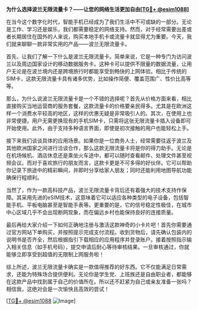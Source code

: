 **为什么选择波兰无限流量卡？——让您的网络生活更加自由[[TG💪+ @esim1088](https://t.me/s/esim1088)]**

在当今这个数字化时代，智能手机已经成为了我们生活中不可或缺的一部分。无论是工作、学习还是娱乐，我们都需要稳定的网络支持。然而，对于经常需要出差或者长期居住在国外的人来说，购买本地手机卡或流量卡就显得尤为重要。今天，我们就来聊聊一款非常实用的产品——波兰无限流量卡。

首先，让我们了解一下什么是波兰无限流量卡。简单来说，它是一种专门为访问波兰以及周边国家设计的移动数据服务卡。这种卡可以提供不限量的数据流量，让用户无论是在波兰境内还是跨境旅行时都能享受到畅快的上网体验。相比于传统的SIM卡，这款无限流量卡具有诸多优势，比如操作简便、覆盖范围广、性价比高等等。

那么，为什么说波兰无限流量卡是一个不错的选择呢？首先从价格方面来看，相比直接购买当地运营商的服务套餐，这款流量卡的价格要亲民得多。尤其是在欧洲这样一个消费水平较高的地区，这样的优惠无疑是非常吸引人的。其次，在使用上也非常便捷。用户无需更换现有的手机SIM卡，只需将这张无限流量卡插入设备即可开始使用。此外，由于支持多种语言界面，即使是初次接触的用户也能轻松上手。

接下来我们谈谈具体的应用场景。如果你是一位商务人士，经常需要往返于波兰及其他欧洲国家之间进行洽谈合作，那么这款无限流量卡将是你的得力助手。无论是在机场候机、酒店休息还是乘坐火车途中，都可以随时查看邮件、处理文件甚至视频会议。而对于喜欢旅行的朋友而言，这款卡更是不可多得的好伙伴。它可以帮助你记录下旅途中的精彩瞬间，并即时分享给家人朋友；同时还能利用地图导航功能确保行程顺利。

当然了，作为一款高科技产品，波兰无限流量卡背后还有着强大的技术支持作保障。其采用先进的eSIM技术，这意味着它可以适应各种类型的电子设备，包括智能手机、平板电脑甚至是智能手表等。更重要的是，它的信号稳定性极佳，在城市中心区域几乎不会出现断网现象，而在偏远乡村也能保持良好的连接质量。

最后再给大家介绍一下如何正确地注册与激活这款神奇的小卡片吧！首先你需要通过官方网站下单购买，并按照提示完成支付流程。收到货物后，请先确认包装内的说明书是否齐全，然后根据指引下载相应的应用程序并登录账户。接着按照指示输入相关信息（如手机号码），提交申请后耐心等待审核结果。一旦审核通过，你就能够立即享受到超值的无限制上网服务啦！

综上所述，波兰无限流量卡确实是一款值得推荐的好东西。它不仅能满足日常需求，还能为特殊场合提供便利。无论你是学生党、上班族还是自由职业者，都能够在这款产品中找到属于自己的价值所在。所以还不赶紧为自己或亲友准备一张吗？相信我，这绝对会是一次愉快且高效的尝试！

[[TG💪+ @esim1088](https://t.me/s/esim1088) ![Image](https://i.postimg.cc/4NQfJmqS/Snipaste-2025-05-13-00-14-12.png)]